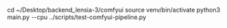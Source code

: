 cd ~/Desktop/backend_lensia-3/comfyui
source venv/bin/activate
python3 main.py --cpu
../scripts/test-comfyui-pipeline.py